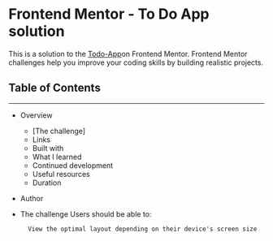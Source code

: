 # Frontend Mentor - To Do App solution

This is a solution to the [Todo-App](https://www.frontendmentor.io/challenges/todo-app-Su1_KokOW)on Frontend Mentor. Frontend Mentor challenges help you improve your coding skills by building realistic projects.


## Table of Contents
<hr>

* Overview
    * [The challenge]
    * Links
    * Built with
    * What I learned
    * Continued development
    * Useful resources
    * Duration
* Author
 
* The challenge
    Users should be able to:

        View the optimal layout depending on their device's screen size



